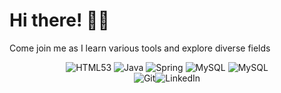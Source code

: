 # Hi there! 👋🏻
Come join me as I learn various tools and explore diverse fields
<div align=center>
<img alt="HTML53" src="https://img.shields.io/badge/HTML5-%23f06529?logo=html5&logoColor=%23ebebeb&labelColor=%23f06529>
<img alt="CSS33" src="https://img.shields.io/badge/CSS3-%231572B6?logo=css3&logoColor=%23ebebeb&labelColor=%231572B6>
<img alt="JavaScript3" src="https://img.shields.io/badge/JavaScript-%23F7DF1E?logo=javascript&logoColor=%23000000&labelColor=%23F7DF1E>
<img alt="TypeScript3" src="https://img.shields.io/badge/TypeScript-%233178C6?logo=typescript&logoColor=%23ebebeb&labelColor=%233178C6>
<img alt="React3" src="https://img.shields.io/badge/React-%2361DAFB?logo=react&logoColor=%23000000&labelColor=%2361DAFB>
<br>
<img alt="Python3" src="https://img.shields.io/badge/Python3-%233776AB?logo=python&logoColor=%23ebebeb&labelColor=%233776AB">
<img alt="Java" src="https://img.shields.io/badge/Java-%23F80000?logo=oracle&logoColor=%23ebebeb&labelColor=%23F80000">
<img alt="Spring" src="https://img.shields.io/badge/Spring-%236DB33F?logo=spring&logoColor=%23ebebeb&labelColor=%236DB33F">
<img alt="MySQL" src="https://img.shields.io/badge/MySQL-%234479A1?logo=mysql&logoColor=%23ebebeb&labelColor=%234479A1">
<img alt="MySQL" src="https://img.shields.io/badge/MySQL-%234479A1?logo=mysql&logoColor=%23ebebeb&labelColor=%234479A1">
<br>
<img alt="Git" src="https://img.shields.io/badge/Git-%23F05032?logo=git&logoColor=%23ebebeb&labelColor=%23F05032>
<img alt="Linux" src="https://img.shields.io/badge/Linux-%23FCC624?logo=linux&logoColor=%23000000&labelColor=%23FCC624>
<img alt="Docker" src="https://img.shields.io/badge/Docker-%232496ED?logo=docker&logoColor=%23ebebeb&labelColor=%232496ED>
<img alt="Jenkins" src="https://img.shields.io/badge/Jenkins-%23D24939?logo=jenkins&logoColor=%23ebebeb&labelColor=%23D24939>
<br>
Socials:
<br>
<a href="https://www.linkedin.com/in/jonetta/"><img alt="LinkedIn" src="https://img.shields.io/badge/LinkedIn-%230A66C2?logo=linkedin&logoColor=%23ebebeb&labelColor=%230A66C2></a>
<img alt="Gmail" src="https://img.shields.io/badge/Gmail-%23EA4335?logo=gmail&logoColor=%23ebebeb&labelColor=%23EA4335>

![pig dancing with drumsticks](/assets/giphy-pig-drumsticks.gif)
</div>
